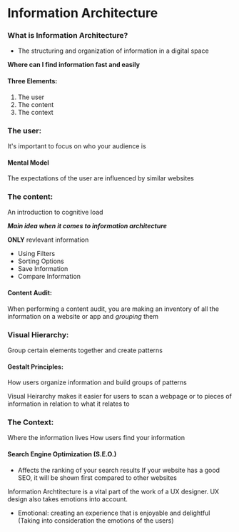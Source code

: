 # Information Architecture 

### What is Information Architecture?

- The structuring and organization of information in a digital space 

**Where can I find information fast and easily**

#### Three Elements:
1. The user
2. The content
3. The context

### The user:
It's important to focus on who your audience is
#### Mental Model
The expectations of the user are influenced by similar websites

### The content:
An introduction to cognitive load

***Main idea when it comes to information architecture***

**ONLY** revlevant information
- Using Filters
- Sorting Options
- Save Information
- Compare Information

#### Content Audit:
When performing a content audit, you are making an inventory of all the information on a website or app and *grouping* them

### Visual Hierarchy:

Group certain elements together and create patterns

#### Gestalt Principles:
How users organize information and build groups of patterns

Visual Heirarchy makes it easier for users to scan a webpage or to pieces of information in relation to what it relates to

### The Context:

Where the information lives
How users find your information

#### Search Engine Optimization (S.E.O.)
- Affects the ranking of your search results
If your website has a good SEO, it will be shown first compared to other websites


Information Archtitecture is a vital part of the work of a UX designer. UX design also takes emotions into account. 

- Emotional: creating an experience that is enjoyable and delightful (Taking into consideration the emotions of the users)